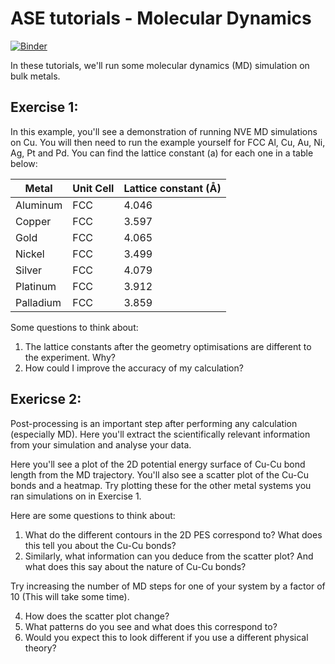 # ASE tutorials - Molecular Dynamics 
[![Binder](https://mybinder.org/badge_logo.svg)](https://mybinder.org/v2/gh/UCL-DDMD/ASE-Tutorials-/main?urlpath=lab)


In these tutorials, we'll run some molecular dynamics (MD) simulation on bulk metals. 

## Exercise 1: 

In this example, you'll see a demonstration of running NVE MD simulations on Cu. You will then need to run the example 
yourself for FCC Al, Cu, Au, Ni, Ag, Pt and Pd. You can find the lattice constant (a) for each one in a table below:



| Metal     | Unit Cell | Lattice constant (Å) |
|-----------|-----------|----------------------|
| Aluminum  | FCC       | 4.046                |
| Copper    | FCC       | 3.597                |
| Gold      | FCC       | 4.065                |
| Nickel    | FCC       | 3.499                |
| Silver    | FCC       | 4.079                |
| Platinum  | FCC       | 3.912                |
| Palladium | FCC       | 3.859                |


Some questions to think about:

1) The lattice constants after the geometry optimisations are different to the experiment. Why? 
2) How could I improve the accuracy of my calculation? 




## Exericse 2: 

Post-processing is an important step after performing any calculation (especially MD). 
Here you'll extract the scientifically relevant information from your simulation and analyse your data. 

Here you'll see a plot of the 2D potential energy surface of Cu-Cu bond length from the MD trajectory. 
You'll also see a scatter plot of the Cu-Cu bonds and a heatmap. 
Try plotting these for the other metal systems you ran simulations on in Exercise 1. 

Here are some questions to think about: 

1) What do the different contours in the 2D PES correspond to? What does this tell you about the Cu-Cu bonds?
2) Similarly, what information can you deduce from the scatter plot? And what does this say about the nature of Cu-Cu bonds?

Try increasing the number of MD steps for one of your system by a factor of 10 (This will take some time). 

4) How does the scatter plot change? 
5) What patterns do you see and what does this correspond to? 
6) Would you expect this to look different if you use a different physical theory? 













